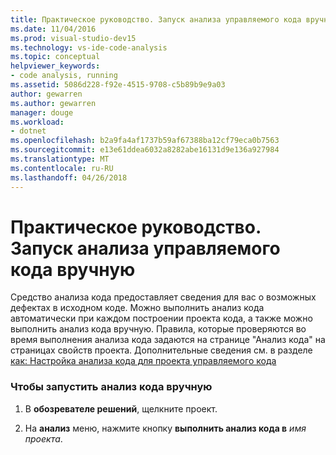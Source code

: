 ```yaml
---
title: Практическое руководство. Запуск анализа управляемого кода вручную
ms.date: 11/04/2016
ms.prod: visual-studio-dev15
ms.technology: vs-ide-code-analysis
ms.topic: conceptual
helpviewer_keywords:
- code analysis, running
ms.assetid: 5086d228-f92e-4515-9708-c5b89b9e9a03
author: gewarren
ms.author: gewarren
manager: douge
ms.workload:
- dotnet
ms.openlocfilehash: b2a9fa4af1737b59af67388ba12cf79eca0b7563
ms.sourcegitcommit: e13e61ddea6032a8282abe16131d9e136a927984
ms.translationtype: MT
ms.contentlocale: ru-RU
ms.lasthandoff: 04/26/2018
---
```

# <a name="how-to-run-code-analysis-manually-for-managed-code"></a>Практическое руководство. Запуск анализа управляемого кода вручную
Средство анализа кода предоставляет сведения для вас о возможных дефектах в исходном коде. Можно выполнить анализ кода автоматически при каждом построении проекта кода, а также можно выполнить анализ кода вручную. Правила, которые проверяются во время выполнения анализа кода задаются на странице "Анализ кода" на страницах свойств проекта. Дополнительные сведения см. в разделе [как: Настройка анализа кода для проекта управляемого кода](../code-quality/how-to-configure-code-analysis-for-a-managed-code-project.md)

### <a name="to-run-code-analysis-manually"></a>Чтобы запустить анализ кода вручную

1.  В **обозревателе решений**, щелкните проект.

2.  На **анализ** меню, нажмите кнопку **выполнить анализ кода в** *имя проекта*.
